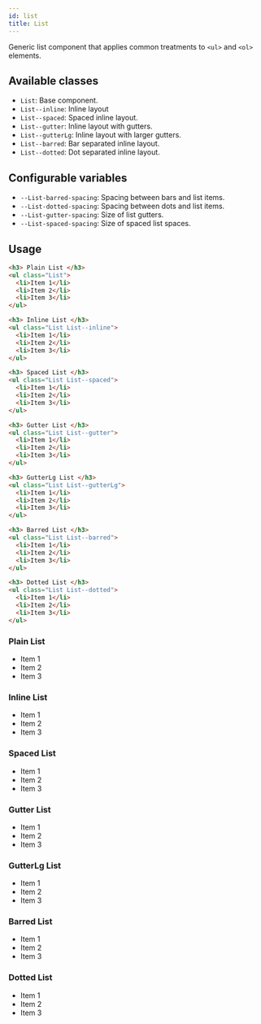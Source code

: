```yaml
---
id: list
title: List
---
```


Generic list component that applies common treatments to `<ul>` and 
`<ol>` elements.


## Available classes

* `List`: Base component.
* `List--inline`: Inline layout
* `List--spaced`: Spaced inline layout.
* `List--gutter`: Inline layout with gutters.
* `List--gutterLg`: Inline layout with larger gutters.
* `List--barred`: Bar separated inline layout.
* `List--dotted`: Dot separated inline layout.


## Configurable variables

* `--List-barred-spacing`: Spacing between bars and list items.
* `--List-dotted-spacing`: Spacing between dots and list items.
* `--List-gutter-spacing`: Size of list gutters.
* `--List-spaced-spacing`: Size of spaced list spaces.


## Usage

<div class="code-sample">
<!--DOCUSAURUS_CODE_TABS-->

<!--HTML-->
```html
<h3> Plain List </h3>
<ul class="List">
  <li>Item 1</li>
  <li>Item 2</li>
  <li>Item 3</li>
</ul>

<h3> Inline List </h3>
<ul class="List List--inline">
  <li>Item 1</li>
  <li>Item 2</li>
  <li>Item 3</li>
</ul>

<h3> Spaced List </h3>
<ul class="List List--spaced">
  <li>Item 1</li>
  <li>Item 2</li>
  <li>Item 3</li>
</ul>

<h3> Gutter List </h3>
<ul class="List List--gutter">
  <li>Item 1</li>
  <li>Item 2</li>
  <li>Item 3</li>
</ul>

<h3> GutterLg List </h3>
<ul class="List List--gutterLg">
  <li>Item 1</li>
  <li>Item 2</li>
  <li>Item 3</li>
</ul>

<h3> Barred List </h3>
<ul class="List List--barred">
  <li>Item 1</li>
  <li>Item 2</li>
  <li>Item 3</li>
</ul>

<h3> Dotted List </h3>
<ul class="List List--dotted">
  <li>Item 1</li>
  <li>Item 2</li>
  <li>Item 3</li>
</ul>
```
<!--END_DOCUSAURUS_CODE_TABS-->
<h3> Plain List </h3>
<ul class="List">
  <li>Item 1</li>
  <li>Item 2</li>
  <li>Item 3</li>
</ul>

<h3> Inline List </h3>
<ul class="List List--inline">
  <li>Item 1</li>
  <li>Item 2</li>
  <li>Item 3</li>
</ul>

<h3> Spaced List </h3>
<ul class="List List--spaced">
  <li>Item 1</li>
  <li>Item 2</li>
  <li>Item 3</li>
</ul>

<h3> Gutter List </h3>
<ul class="List List--gutter">
  <li>Item 1</li>
  <li>Item 2</li>
  <li>Item 3</li>
</ul>

<h3> GutterLg List </h3>
<ul class="List List--gutterLg">
  <li>Item 1</li>
  <li>Item 2</li>
  <li>Item 3</li>
</ul>

<h3> Barred List </h3>
<ul class="List List--barred">
  <li>Item 1</li>
  <li>Item 2</li>
  <li>Item 3</li>
</ul>

<h3> Dotted List </h3>
<ul class="List List--dotted">
  <li>Item 1</li>
  <li>Item 2</li>
  <li>Item 3</li>
</ul>

</div>
